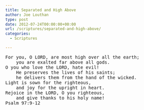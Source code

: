 ```yaml
---
title: Separated and High Above
author: Joe Louthan
type: post
date: 2012-07-24T00:00:00+00:00
url: /scriptures/separated-and-high-above/
categories:
  - Scriptures

---
```

<pre>For you, O LORD, are most high over all the earth;
	you are exalted far above all gods.
O you who love the LORD, hate evil!
	He preserves the lives of his saints;
	he delivers them from the hand of the wicked.
Light is sown for the righteous,
	and joy for the upright in heart.
Rejoice in the LORD, O you righteous,
	and give thanks to his holy name!
Psalm 97:9-12</pre>